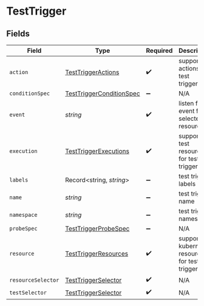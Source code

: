 # TestTrigger


## Fields

| Field                                                                       | Type                                                                        | Required                                                                    | Description                                                                 | Example                                                                     |
| --------------------------------------------------------------------------- | --------------------------------------------------------------------------- | --------------------------------------------------------------------------- | --------------------------------------------------------------------------- | --------------------------------------------------------------------------- |
| `action`                                                                    | [TestTriggerActions](../../models/shared/testtriggeractions.md)             | :heavy_check_mark:                                                          | supported actions for test triggers                                         |                                                                             |
| `conditionSpec`                                                             | [TestTriggerConditionSpec](../../models/shared/testtriggerconditionspec.md) | :heavy_minus_sign:                                                          | N/A                                                                         |                                                                             |
| `event`                                                                     | *string*                                                                    | :heavy_check_mark:                                                          | listen for event for selected resource                                      | modified                                                                    |
| `execution`                                                                 | [TestTriggerExecutions](../../models/shared/testtriggerexecutions.md)       | :heavy_check_mark:                                                          | supported test resources for test triggers                                  |                                                                             |
| `labels`                                                                    | Record<string, *string*>                                                    | :heavy_minus_sign:                                                          | test trigger labels                                                         | [object Object]                                                             |
| `name`                                                                      | *string*                                                                    | :heavy_minus_sign:                                                          | test trigger name                                                           | test1                                                                       |
| `namespace`                                                                 | *string*                                                                    | :heavy_minus_sign:                                                          | test trigger namespace                                                      | testkube                                                                    |
| `probeSpec`                                                                 | [TestTriggerProbeSpec](../../models/shared/testtriggerprobespec.md)         | :heavy_minus_sign:                                                          | N/A                                                                         |                                                                             |
| `resource`                                                                  | [TestTriggerResources](../../models/shared/testtriggerresources.md)         | :heavy_check_mark:                                                          | supported kubernetes resources for test triggers                            |                                                                             |
| `resourceSelector`                                                          | [TestTriggerSelector](../../models/shared/testtriggerselector.md)           | :heavy_check_mark:                                                          | N/A                                                                         |                                                                             |
| `testSelector`                                                              | [TestTriggerSelector](../../models/shared/testtriggerselector.md)           | :heavy_check_mark:                                                          | N/A                                                                         |                                                                             |